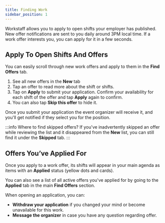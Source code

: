 ```yaml
---
title: Finding Work
sidebar_position: 1
---
```


Workstaff allows you to apply to open shifts your employer has published. New offer notifications are sent to you daily 
around 3PM local time. If a work offer interests you, you can apply for it in a few seconds.

## Apply To Open Shifts And Offers

You can easily scroll through new work offers and apply to them in the **Find Offers** tab.

1. See all new offers in the **New** tab
2. Tap an offer to read more about the shift or shifts.
3. Tap on **Apply** to submit your application. Confirm your availability for each shift of the offer and tap **Apply** again to confirm. 
4. You can also tap **Skip this offer** to hide it.  

Once you submit your application the event organizer will receive it, and you'll get notified if they select you for the position.

:::info Where to find skipped offers?
If you've inadvertently skipped an offer while reviewing the list and it disappeared from the **New** list, you can still find it under the **Skipped** tab.
:::

## Offers You’ve Applied For

Once you apply to a work offer, its shifts will appear in your main agenda as items with an **Applied** status 
(yellow dots and cards).

You can also see a list of all active offers you've applied for by going to the **Applied** tab in the main **Find Offers** section. 

When opening an application, you can:

- **Withdraw your application** if you changed your mind or become unavailable for this work.
- **Message the organizer** in case you have any question regarding offer.
